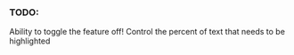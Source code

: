 ### TODO:
Ability to toggle the feature off!
Control the percent of text that needs to be highlighted
